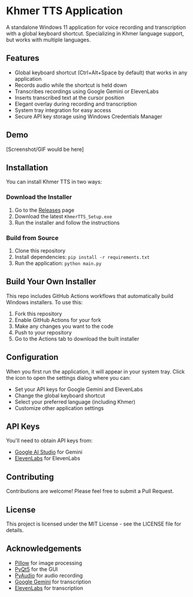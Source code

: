 # Khmer TTS Application

A standalone Windows 11 application for voice recording and transcription with a global keyboard shortcut. Specializing in Khmer language support, but works with multiple languages.

## Features

- Global keyboard shortcut (Ctrl+Alt+Space by default) that works in any application
- Records audio while the shortcut is held down
- Transcribes recordings using Google Gemini or ElevenLabs
- Inserts transcribed text at the cursor position
- Elegant overlay during recording and transcription
- System tray integration for easy access
- Secure API key storage using Windows Credentials Manager

## Demo

[Screenshot/GIF would be here]

## Installation

You can install Khmer TTS in two ways:

### Download the Installer

1. Go to the [Releases](../../releases) page
2. Download the latest `KhmerTTS_Setup.exe`
3. Run the installer and follow the instructions

### Build from Source

1. Clone this repository
2. Install dependencies: `pip install -r requirements.txt`
3. Run the application: `python main.py`

## Build Your Own Installer

This repo includes GitHub Actions workflows that automatically build Windows installers. To use this:

1. Fork this repository
2. Enable GitHub Actions for your fork
3. Make any changes you want to the code
4. Push to your repository
5. Go to the Actions tab to download the built installer

## Configuration

When you first run the application, it will appear in your system tray. Click the icon to open the settings dialog where you can:

- Set your API keys for Google Gemini and ElevenLabs
- Change the global keyboard shortcut
- Select your preferred language (including Khmer)
- Customize other application settings

## API Keys

You'll need to obtain API keys from:
- [Google AI Studio](https://aistudio.google.com/) for Gemini
- [ElevenLabs](https://elevenlabs.io/app/settings/api-keys) for ElevenLabs

## Contributing

Contributions are welcome! Please feel free to submit a Pull Request.

## License

This project is licensed under the MIT License - see the LICENSE file for details.

## Acknowledgements

- [Pillow](https://python-pillow.org/) for image processing
- [PyQt5](https://www.riverbankcomputing.com/software/pyqt/) for the GUI
- [PyAudio](https://people.csail.mit.edu/hubert/pyaudio/) for audio recording
- [Google Gemini](https://ai.google.dev/) for transcription
- [ElevenLabs](https://elevenlabs.io/) for transcription
